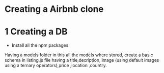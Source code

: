 # Creating a Airbnb clone 

# 1 Creating a DB

* Install all the npm packages

Having a models folder in this all the models where stored, create a basic schema in listing.js file having a title,decription, image (using default images using a ternary operators),price ,location ,country.


